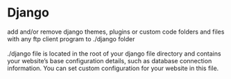 # Django

add and/or remove django themes, plugins or custom code folders and files with any ftp client program to ./django folder
<br /><br />./django file is located in the root of your django file directory and contains your website’s base configuration details, such as database connection information.
You can set custom configuration for your website in this file.
